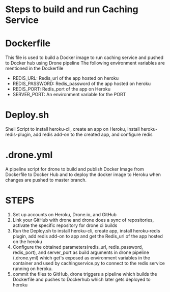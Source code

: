 # Steps to build and run Caching Service

# Dockerfile
This file is used to build a Docker image to run caching service and pushed to Docker hub using Drone pipeline
The following environment variables are mentioned in the Dockerfile
- REDIS_URL: Redis_url of the app hosted on heroku
- REDIS_PASSWORD: Redis_password of the app hosted on heroku
- REDIS_PORT: Redis_port of the app on Heroku
- SERVER_PORT: An environment variable for the PORT

# Deploy.sh
Shell Script to install heroku-cli, create an app on Heroku, install heroku-redis-plugin, add redis add-on to the created app, and configure redis

# .drone.yml
A pipeline script for drone to build and publish Docker Image from Dockerfile to Docker Hub and to deploy the docker image to Heroku when changes are pushed to master branch.

# STEPS
1. Set up accounts on Heroku, Drone.io, and GitHub
2. Link your GitHub with drone and drone does a sync of repositories, activate the specific repository for drone ci builds
3. Run the Deploy.sh to install heroku-cli, create app, install heroku-redis plugin, add redis add-on to app and get the Redis_url of the app hosted on the heroku
4. Configure the obtained parameters(redis_url, redis_password, redis_port), and server_port as build arguments in drone pipeline (.drone.yml) which get's exposed as environment variables in the container and used by cachingservice.py to connect to the redis service running on heroku. 
5. commit the files to GitHub, drone triggers a pipeline which builds the Dockerfile and pushes to Dockerhub which later gets deployed to heroku
